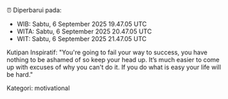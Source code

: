 ⏰ Diperbarui pada:
- WIB: Sabtu, 6 September 2025 19.47.05 UTC
- WITA: Sabtu, 6 September 2025 20.47.05 UTC
- WIT: Sabtu, 6 September 2025 21.47.05 UTC

Kutipan Inspiratif:
"You're going to fail your way to success, you have nothing to be ashamed of so keep your head up. It’s much easier to come up with excuses of why you can't do it. If you do what is easy your life will be hard."


Kategori: motivational

